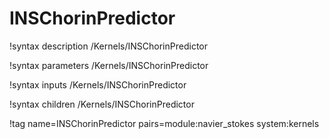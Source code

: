 # INSChorinPredictor

!syntax description /Kernels/INSChorinPredictor

!syntax parameters /Kernels/INSChorinPredictor

!syntax inputs /Kernels/INSChorinPredictor

!syntax children /Kernels/INSChorinPredictor

!tag name=INSChorinPredictor pairs=module:navier_stokes system:kernels
